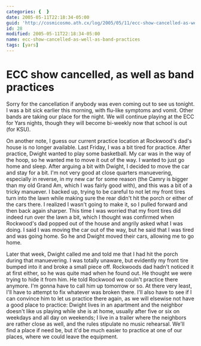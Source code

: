 ```yaml
---
categories: {  }
date: 2005-05-11T22:18:34-05:00
guid: 'http://cosmicosmo.ath.cx/log/2005/05/11/ecc-show-cancelled-as-well-as-band-practices/'
id: 28
modified: 2005-05-11T22:18:34-05:00
name: ecc-show-cancelled-as-well-as-band-practices
tags: [yars]
---
```


ECC show cancelled, as well as band practices
=============================================

Sorry for the cancellation if anybody was even coming out to see us tonight.  I was a bit sick earlier this morning, with flu-like symptoms and vomit.  Other bands are taking our place for the night.  We will continue playing at the ECC for Yars nights, though they will become bi-weekly now that school is out (for KSU).

On another note, I guess our current practice location at Rockwood's dad's house is no longer available.  Last Friday, I was a bit tired for practice.  After practice, Dwight wanted to play some basketball.  My car was in the way of the hoop, so he wanted me to move it out of the way.  I wanted to just go home and sleep.  After arguing a bit with Dwight, I decided to move the car and stay for a bit.  I'm not very good at close quarters manuevering, especially in reverse, in my new car for some reason (the Camry is bigger than my old Grand Am, which I was fairly good with), and this was a bit of a tricky manuever.  I backed up, trying to be careful to not let my front tires turn into the lawn while making sure the rear didn't hit the porch or either of the cars there.  I realized I wasn't going to make it, so I pulled forward and then back again sharper.  This time I was worried that my front tires did indeed run over the lawn a bit, which I thought was confirmed when Rockwood's dad popped out of the house and angrily asked what I was doing.  I said I was moving the car out of the way, but he said that I was tired and was going home.  So he and Dwight moved their cars, allowing me to go home.

Later that week, Dwight called me and told me that I had hit the porch during that manuevering.  I was totally unaware, but evidently my front tire bumped into it and broke a small piece off.  Rockwoods dad hadn't noticed it at first either, so he was quite mad when he found out.  He thought we were trying to hide it from him.  He told Rockwood we couln't practice there anymore.  I'm gonna have to call him up tomorrow or so.  At there very least, I'll have to attempt to fix whatever was broken there.  I'll also have to see if I can convince him to let us practice there again, as we will elsewise not have a good place to practice: Dwight lives in an apartment and the neighbor doesn't like us playing while she is at home, usually after five or six on weekdays and all day on weekends; I live in a trailer where the neighbors are rather close as well, and the rules stipulate no music rehearsal.  We'll find a place if need be, but it'd be much easier to practice at one of our places, where we could leave the equipment.
